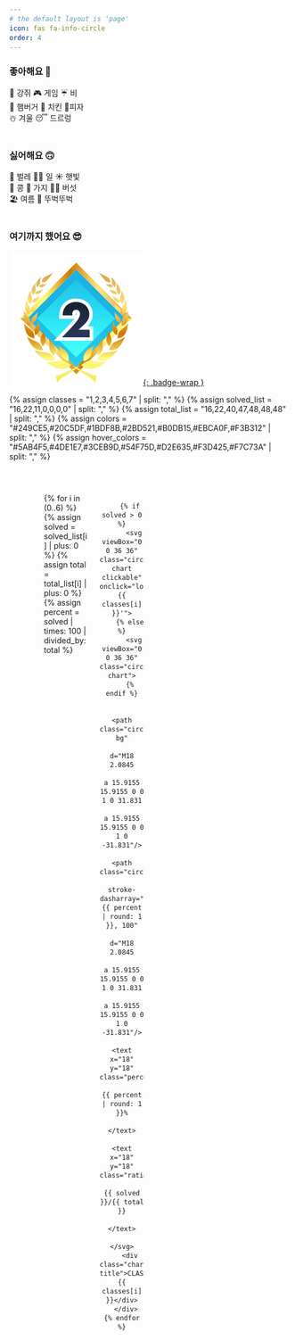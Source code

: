 ```yaml
---
# the default layout is 'page'
icon: fas fa-info-circle
order: 4
---
```


### 좋아해요 🙂
🐶 강쥐 🎮 게임 ☔️ 비\
🍔 햄버거 🍗 치킨 🍕피자\
☃️ 겨울 😴 드르렁\
<br>

### 싫어해요 🙃
🦟 벌레 🧑‍💻 일 ☀️ 햇빛\
🫘 콩 🍆 가지 🍄‍🟫 버섯\
🏖️ 여름 🚶 뚜벅뚜벅\
<br>

### 여기까지 했어요 😎
[![현재 진행 배지](/assets/class/c2g.svg){: .badge-wrap }](https://solved.ac/class)

{% assign classes = "1,2,3,4,5,6,7" | split: "," %}
{% assign solved_list = "16,22,11,0,0,0,0" | split: "," %}
{% assign total_list = "16,22,40,47,48,48,48" | split: "," %}
{% assign colors = "#249CE5,#20C5DF,#1BDF8B,#2BD521,#B0DB15,#EBCA0F,#F3B312" | split: "," %}
{% assign hover_colors = "#5AB4F5,#4DE1E7,#3CEB9D,#54F75D,#D2E635,#F3D425,#F7C73A" | split: "," %}

<div class="chart-wrapper">
  <div class="chart-container">
    {% for i in (0..6) %}
      {% assign solved = solved_list[i] | plus: 0 %}
      {% assign total = total_list[i] | plus: 0 %}
      {% assign percent = solved | times: 100 | divided_by: total %}
      <div class="chart-item" style="--chart-color: {{ colors[i] }}; --chart-hover-color: {{ hover_colors[i] }}; --percent: {{ percent }}">

        {% if solved > 0 %}
          <svg viewBox="0 0 36 36" class="circular-chart clickable" onclick="location.href='/categories/class-{{ classes[i] }}'">
        {% else %}
          <svg viewBox="0 0 36 36" class="circular-chart">
        {% endif %}

            <path class="circle-bg"
                  d="M18 2.0845
                     a 15.9155 15.9155 0 0 1 0 31.831
                     a 15.9155 15.9155 0 0 1 0 -31.831"/>
            <path class="circle"
                  stroke-dasharray="{{ percent | round: 1 }}, 100"
                  d="M18 2.0845
                     a 15.9155 15.9155 0 0 1 0 31.831
                     a 15.9155 15.9155 0 0 1 0 -31.831"/>
            <text x="18" y="18" class="percentage">
              {{ percent | round: 1 }}%
            </text>
            <text x="18" y="18" class="ratio">
              {{ solved }}/{{ total }}
            </text>
          </svg>
        <div class="chart-title">CLASS {{ classes[i] }}</div>
      </div>
    {% endfor %}
  </div>
</div>

<style>
.badge-wrap {
  display: block;
  width: 120px;
  margin: 20px auto 0;
}

.chart-wrapper {
  border: 1px solid var(--text-color);
  border-radius: 16px;
  padding: 24px 20px;
  margin-top: 24px;
  overflow: hidden;
}

.chart-container {
  display: grid;
  grid-template-columns: repeat(7, 80px);
  justify-content: center;
  gap: 20px;
  margin-top: 10px;
}

.chart-item {
  text-align: center;
  width: 80px;
  position: relative;
  box-sizing: border-box;
}

.circular-chart {
  display: block;
  margin: auto;
  max-width: 80px;
  transition: transform 0.15s ease;
}

.circular-chart:hover {
  animation: bounceScale 0.6s cubic-bezier(.28,.84,.42,1.2) forwards;
}

.circular-chart.clickable {
  cursor: pointer;
}

.circular-chart.clickable:active {
  transform: scale(0.95);
}

.circular-chart:hover .circle {
  stroke: var(--chart-hover-color);
}

.circular-chart:hover .percentage {
  opacity: 0;
}

.circular-chart:hover .ratio {
  opacity: 1;
}

@keyframes bounceScale {
  0%   { transform: scale(1); }
  40%  { transform: scale(1.15); }
  55%  { transform: scale(1.10); }
  70%  { transform: scale(1.13); }
  85%  { transform: scale(1.11); }
  100% { transform: scale(1.12); }
}

.circle-bg {
  fill: none;
  stroke: #dddfe0;
  stroke-width: 4;
}

.circle {
  fill: none;
  stroke: var(--chart-color);
  stroke-width: 4;
  stroke-linecap: round;
  stroke-dasharray: 0 100;
  animation: fillCircle 1.6s ease forwards;
  transition: stroke 0.3s ease;
}

@keyframes fillCircle {
  from { stroke-dasharray: 0, 100; }
  to { stroke-dasharray: var(--percent), 100; }
}

.percentage,
.ratio {
  font-size: 6px;
  text-anchor: middle;
  dominant-baseline: middle;
  font-weight: bold;
  pointer-events: none;
  transition: opacity 0.3s ease;
  fill: var(--text-color);
}

.ratio {
  opacity: 0;
}

.chart-title {
  margin-top: 4px;
  font-size: 14px;
  font-weight: bold;
}

/* ✅ 화면이 줄어들면 2줄(4+3)로 전환 */
@media (max-width: 1200px) {
  .chart-container {
    grid-template-columns: repeat(4, 80px);
    justify-content: center; /* 두 번째 줄도 가운데 정렬 */
  }
}

/* ✅ 추가적으로 폭이 더 줄어도 4+3 유지 */
@media (max-width: 900px) {
  .chart-container {
    grid-template-columns: repeat(4, 70px);
    gap: 16px;
    justify-content: center;
  }
}
</style>
